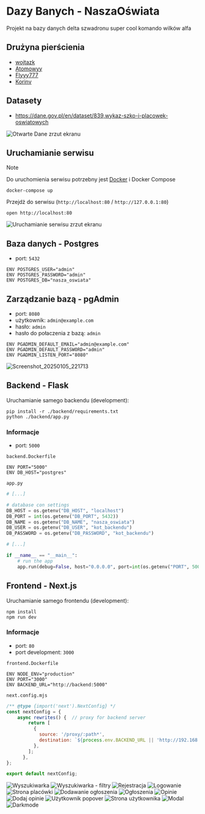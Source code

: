 # Dazy Banych - NaszaOświata
Projekt na bazy danych delta szwadronu super cool komando wilków alfa

## Drużyna pierścienia
- [wojtazk](https://github.com/wojtazk)
- [Atomowyy](https://github.com/Atomowyy)
- [Flyyy777](https://github.com/Flyyy777)
- [Korinv](https://github.com/Korinv)

## Datasety
- https://dane.gov.pl/en/dataset/839,wykaz-szko-i-placowek-oswiatowych
<!-- - https://dane.gov.pl/en/dataset/1573,pomieszczenia-w-szkoach-boiska-tereny-sportowe-grunty-urzadzenia-rekreacyjno-sportowe -->

![Otwarte Dane zrzut ekranu](https://github.com/user-attachments/assets/589fbfb7-e0d2-4737-859e-a83fd56c5f73)

## Uruchamianie serwisu
> [!NOTE]
> Do uruchomienia serwisu potrzebny jest [Docker](https://docs.docker.com/get-started/get-docker/) i Docker Compose

```shell
docker-compose up
```
Przejdż do serwisu (`http://localhost:80` / `http://127.0.0.1:80`)
```shell
open http://localhost:80
```
![Uruchamianie serwisu zrzut ekranu](https://github.com/user-attachments/assets/bbc330ad-7d63-4743-8374-b6d1996fe3a9)

## Baza danych - Postgres
- port: `5432`
```shell
ENV POSTGRES_USER="admin"
ENV POSTGRES_PASSWORD="admin"
ENV POSTGRES_DB="nasza_oswiata"
```

## Zarządzanie bazą - pgAdmin
- port: `8080`
- użytkownik: `admin@example.com`
- hasło: `admin`
- hasło do połaczenia z bazą: `admin`

```shell
ENV PGADMIN_DEFAULT_EMAIL="admin@example.com"
ENV PGADMIN_DEFAULT_PASSWORD="admin"
ENV PGADMIN_LISTEN_PORT="8080"
```

![Screenshot_20250105_221713](https://github.com/user-attachments/assets/b8f564d3-06f9-4e10-aff0-b0cb3e211563)

## Backend - Flask
Uruchamianie samego backendu (development):
```shell
pip install -r ./backend/requirements.txt
python ./backend/app.py 
```
### Informacje
- port: `5000`

`backend.Dockerfile`
```shell
ENV PORT="5000"
ENV DB_HOST="postgres"
```

`app.py`
```python
# [...]

# database con settings
DB_HOST = os.getenv("DB_HOST", "localhost")
DB_PORT = int(os.getenv("DB_PORT", 5432))
DB_NAME = os.getenv("DB_NAME", "nasza_oswiata")
DB_USER = os.getenv("DB_USER", "kot_backendu")
DB_PASSWORD = os.getenv("DB_PASSWORD", "kot_backendu")

# [...]

if __name__ == "__main__":
    # run the app
    app.run(debug=False, host="0.0.0.0", port=int(os.getenv("PORT", 5000)))
```

## Frontend - Next.js
Uruchamianie samego frontendu (development):
```shell
npm install
npm run dev
```
### Informacje
- port: `80`
- port development: `3000`

`frontend.Dockerfile`
```shell
ENV NODE_ENV="production"
ENV PORT="3000"
ENV BACKEND_URL="http://backend:5000"
```

`next.config.mjs`
```js
/** @type {import('next').NextConfig} */
const nextConfig = {
    async rewrites() {  // proxy for backend server
        return [
          {
            source: '/proxy/:path*',
            destination: `${process.env.BACKEND_URL || 'http://192.168.0.136:5000'}/:path*`,
          },
        ];
      },
};

export default nextConfig;
```

![Wyszukiwarka](https://github.com/user-attachments/assets/1ee233ff-7d01-4bcf-bab2-810a94af4e25)
![Wyszukiwarka - filtry](https://github.com/user-attachments/assets/b0058dd8-a154-4e7d-a6da-418757e62ed6)
![Rejestracja](https://github.com/user-attachments/assets/b12f92b4-ef23-405b-a660-56c897e6405c)
![Logowanie](https://github.com/user-attachments/assets/8ba2ca5e-cf1c-44ca-96bb-0b06378e2aaf)
![Strona placówki](https://github.com/user-attachments/assets/18fcbf43-c0b0-4219-8c83-a8d89fe05017)
![Dodawanie ogłoszenia](https://github.com/user-attachments/assets/e43117b5-caa1-4afd-8c7a-44992e9e7413)
![Ogłoszenia](https://github.com/user-attachments/assets/283260c0-7c77-4567-9193-1a88c29326a1)
![Opinie](https://github.com/user-attachments/assets/6ccbfe53-f3b9-4e5c-87d8-0cc348bd6d6f)
![Dodaj opinie](https://github.com/user-attachments/assets/7dbdb865-64a3-4303-9692-c727233d259d)
![Użytkownik popover](https://github.com/user-attachments/assets/309391da-6fec-47c6-86d5-a78973e2f43e)
![Strona użytkownika](https://github.com/user-attachments/assets/a3859d42-141b-4528-867c-eac3e81e1794)
![Modal](https://github.com/user-attachments/assets/d0432ce4-c11e-4db9-8808-78da1651df9d)
![Darkmode](https://github.com/user-attachments/assets/64b41771-3b14-425a-bf5f-1d16c0c6c718)
